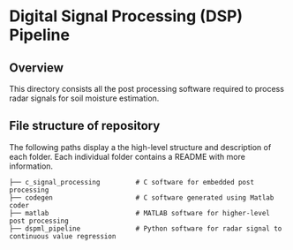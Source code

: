 # Digital Signal Processing (DSP) Pipeline

## Overview

This directory consists all the post processing software required to process radar signals for soil moisture estimation.

## File structure of repository

The following paths display a the high-level structure and description of each folder. Each individual folder contains a README with more information.

```
├── c_signal_processing         # C software for embedded post processing
├── codegen                     # C software generated using Matlab coder
├── matlab                      # MATLAB software for higher-level post processing
├── dspml_pipeline              # Python software for radar signal to continuous value regression
```